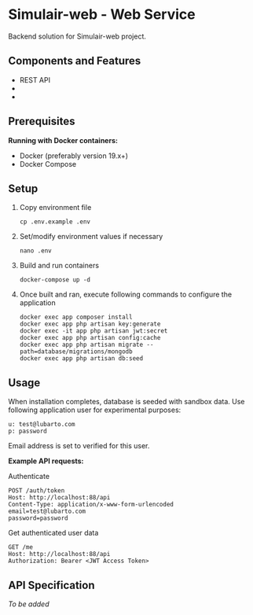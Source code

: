 
# Simulair-web - Web Service
Backend solution for Simulair-web project.

## Components and Features

- REST API
- 
-

## Prerequisites

**Running with Docker containers:**
 - Docker (preferably version 19.x+)
 - Docker Compose

## Setup

 1. Copy environment file

        cp .env.example .env
2. Set/modify environment values if necessary

       nano .env
3. Build and run containers

       docker-compose up -d
4. Once built and ran, execute following commands to configure the application

       docker exec app composer install
       docker exec app php artisan key:generate
       docker exec -it app php artisan jwt:secret
       docker exec app php artisan config:cache
       docker exec app php artisan migrate --path=database/migrations/mongodb
       docker exec app php artisan db:seed

## Usage

When installation completes, database is seeded with sandbox data. Use following application user for experimental purposes:

    u: test@lubarto.com
    p: password
Email address is set to verified for this user.

**Example API requests:**

Authenticate

    POST /auth/token
    Host: http://localhost:88/api
    Content-Type: application/x-www-form-urlencoded
    email=test@lubarto.com
    password=password

Get authenticated user data

    GET /me
    Host: http://localhost:88/api
    Authorization: Bearer <JWT Access Token>

## API Specification
*To be added*

